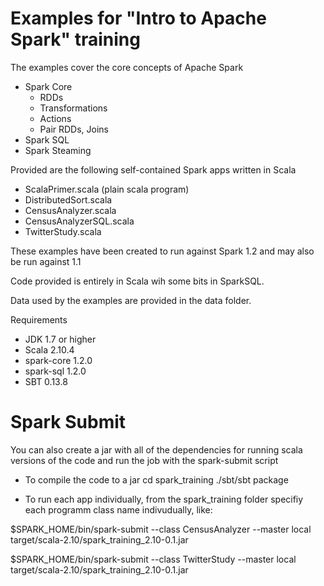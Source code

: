 Examples for "Intro to Apache Spark" training
===============
The examples cover the core concepts of Apache Spark
* Spark Core
  - RDDs
  - Transformations
  - Actions
  - Pair RDDs, Joins
* Spark SQL
* Spark Steaming

Provided are the following self-contained Spark apps written in Scala
* ScalaPrimer.scala (plain scala program)
* DistributedSort.scala
* CensusAnalyzer.scala
* CensusAnalyzerSQL.scala
* TwitterStudy.scala


These examples have been created to run against Spark 1.2 and may also be run against 1.1

Code provided is entirely in Scala wih some bits in SparkSQL.

Data used by the examples are provided in the data folder.

Requirements
* JDK 1.7 or higher
* Scala 2.10.4
* spark-core 1.2.0
* spark-sql 1.2.0
* SBT 0.13.8

Spark Submit
===

You can also create a jar with all of the dependencies for running scala versions of the code and run the job with the spark-submit script
* To compile the code to a jar
  cd spark_training
  ./sbt/sbt package

* To run each app individually, from the spark_training folder specifiy each programm class name indivudually, like:

$SPARK_HOME/bin/spark-submit --class CensusAnalyzer --master local target/scala-2.10/spark_training_2.10-0.1.jar

$SPARK_HOME/bin/spark-submit --class TwitterStudy --master local target/scala-2.10/spark_training_2.10-0.1.jar



